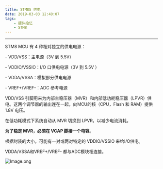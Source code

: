```yaml
---
title: STM8S 供电
date: 2019-03-03 12:40:07
tags:
    - 硬件拾忆
    - STM8
---
```


---

STM8 MCU 有 4 种相对独立的供电电源：

\- VDD/VSS：主电源（3V 到 5.5V）

\- VDDIO/VSSIO：I/O 口供电电源（3V 到 5.5V ）

\- VDDA/VSSA：模拟部分供电电源

\- VREF+/VREF-：ADC 参考电源

<!--more-->

VDD/VSS 引脚用来为内部主稳压器（MVR）和内部低功耗稳压器（LPVR）供电。这两个调节器的输出连在一起，向MCU的核（CPU，Flash 和 RAM）提供 1.8V 电压。



在低功耗模式下系统自动从 MVR 切换到 LPVR，以减少电流消耗。



**为了稳定 MVR，必须在 VCAP 脚接一个电容**。



根据封装的大小，可能有一对或两对特定的 VDDIO/VSSIO 来给I/O供电。



VDDA/VSSA和VREF+/VREF- 都与ADC模块相连接。

![Image.png](https://i.loli.net/2019/03/03/5c7b5ace894e7.png)

